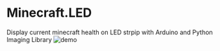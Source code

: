# Minecraft.LED
 Display current minecraft health on LED strpip with Arduino and Python Imaging Library
![demo](https://user-images.githubusercontent.com/69490354/129452981-21910adf-b652-4e4f-b44c-f748ec3aa9f5.png)






